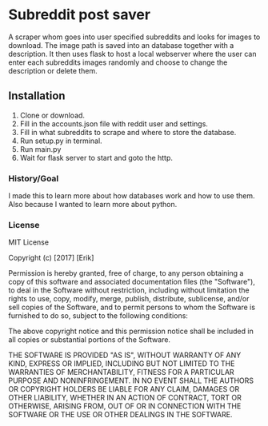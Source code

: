 # Subreddit post saver

A scraper whom goes into user specified subreddits and looks for images to download.
The image path is saved into an database together with a description.
It then uses flask to host a local webserver where the user can enter each subreddits images
randomly and choose to change the description or delete them.

## Installation

1. Clone or download.
2. Fill in the accounts.json file with reddit user and settings.
3. Fill in what subreddits to scrape and where to store the database.
3. Run setup.py in terminal.
4. Run main.py
6. Wait for flask server to start and goto the http.

### History/Goal

I made this to learn more about how databases work and how to use them.
Also because I wanted to learn more about python.

### License

MIT License

Copyright (c) [2017] [Erik]

Permission is hereby granted, free of charge, to any person obtaining a copy
of this software and associated documentation files (the "Software"), to deal
in the Software without restriction, including without limitation the rights
to use, copy, modify, merge, publish, distribute, sublicense, and/or sell
copies of the Software, and to permit persons to whom the Software is
furnished to do so, subject to the following conditions:

The above copyright notice and this permission notice shall be included in all
copies or substantial portions of the Software.

THE SOFTWARE IS PROVIDED "AS IS", WITHOUT WARRANTY OF ANY KIND, EXPRESS OR
IMPLIED, INCLUDING BUT NOT LIMITED TO THE WARRANTIES OF MERCHANTABILITY,
FITNESS FOR A PARTICULAR PURPOSE AND NONINFRINGEMENT. IN NO EVENT SHALL THE
AUTHORS OR COPYRIGHT HOLDERS BE LIABLE FOR ANY CLAIM, DAMAGES OR OTHER
LIABILITY, WHETHER IN AN ACTION OF CONTRACT, TORT OR OTHERWISE, ARISING FROM,
OUT OF OR IN CONNECTION WITH THE SOFTWARE OR THE USE OR OTHER DEALINGS IN THE
SOFTWARE.
